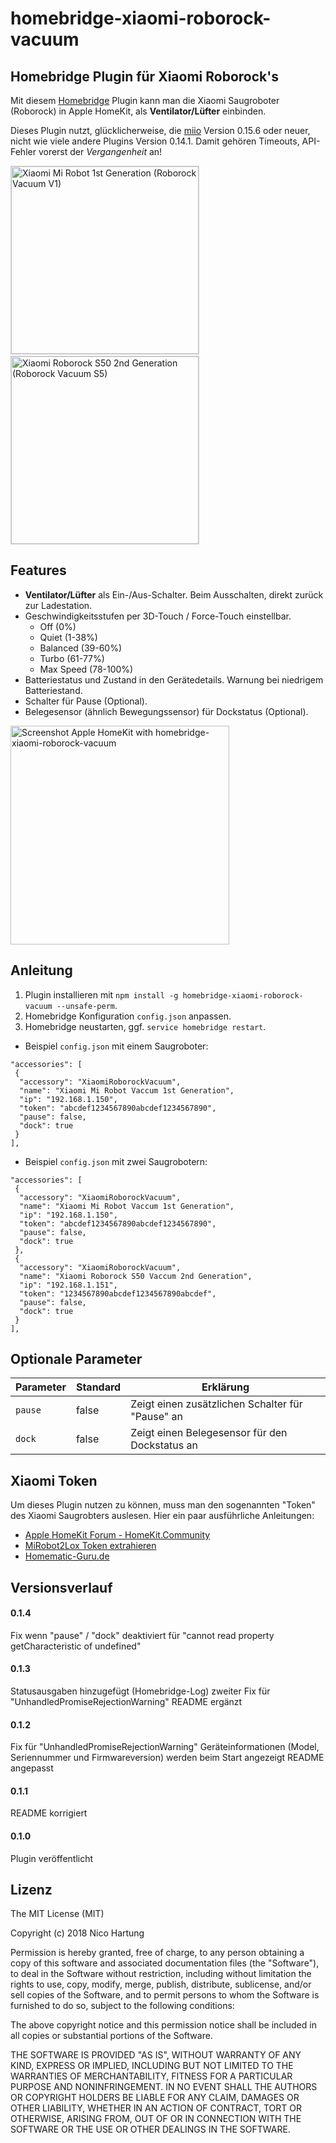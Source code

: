 # homebridge-xiaomi-roborock-vacuum

## Homebridge Plugin für Xiaomi Roborock's 

Mit diesem [Homebridge](https://github.com/nfarina/homebridge) Plugin kann man die Xiaomi Saugroboter (Roborock) in Apple HomeKit, als **Ventilator/Lüfter** einbinden. 

Dieses Plugin nutzt, glücklicherweise, die [miio](https://github.com/aholstenson/miio) Version 0.15.6 oder neuer, nicht wie viele andere Plugins Version 0.14.1. Damit gehören Timeouts, API-Fehler vorerst der _Vergangenheit_ an!

<img src="https://raw.githubusercontent.com/nicoh88/homebridge-xiaomi-roborock-vacuum/master/rockrobo.vacuum.v1.jpg" style="border:1px solid lightgray" alt="Xiaomi Mi Robot 1st Generation (Roborock Vacuum V1)" width="300">&nbsp;&nbsp;&nbsp;<img src="https://raw.githubusercontent.com/nicoh88/homebridge-xiaomi-roborock-vacuum/master/roborock.vacuum.s5.jpg" style="border:1px solid lightgray" alt="Xiaomi Roborock S50 2nd Generation (Roborock Vacuum S5)" width="300">


## Features

* **Ventilator/Lüfter** als Ein-/Aus-Schalter. Beim Ausschalten, direkt zurück zur Ladestation.
* Geschwindigkeitsstufen per 3D-Touch / Force-Touch einstellbar.
  - Off (0%)
  - Quiet (1-38%)
  - Balanced (39-60%)
  - Turbo (61-77%)
  - Max Speed (78-100%)
* Batteriestatus und Zustand in den Gerätedetails. Warnung bei niedrigem Batteriestand.
* Schalter für Pause (Optional).
* Belegesensor (ähnlich Bewegungssensor) für Dockstatus (Optional).

<img src="https://github.com/nicoh88/homebridge-xiaomi-roborock-vacuum/blob/master/screenshot.jpg?raw=true" alt="Screenshot Apple HomeKit with homebridge-xiaomi-roborock-vacuum" width="350">


## Anleitung

1. Plugin installieren mit `npm install -g homebridge-xiaomi-roborock-vacuum --unsafe-perm`.
2. Homebridge Konfiguration `config.json` anpassen.
3.  Homebridge neustarten, ggf. `service homebridge restart`.

- Beispiel `config.json` mit einem Saugroboter:

```
"accessories": [
 {
  "accessory": "XiaomiRoborockVacuum",
  "name": "Xiaomi Mi Robot Vaccum 1st Generation",
  "ip": "192.168.1.150",
  "token": "abcdef1234567890abcdef1234567890",
  "pause": false,
  "dock": true
 }
],
```

- Beispiel `config.json` mit zwei Saugrobotern:

```
"accessories": [
 {
  "accessory": "XiaomiRoborockVacuum",
  "name": "Xiaomi Mi Robot Vaccum 1st Generation",
  "ip": "192.168.1.150",
  "token": "abcdef1234567890abcdef1234567890",
  "pause": false,
  "dock": true
 },
 {
  "accessory": "XiaomiRoborockVacuum",
  "name": "Xiaomi Roborock S50 Vaccum 2nd Generation",
  "ip": "192.168.1.151",
  "token": "1234567890abcdef1234567890abcdef",
  "pause": false,
  "dock": true
 }
],
```


## Optionale Parameter

| Parameter | Standard  | Erklärung |
|---|---|---|
| `pause` | false | Zeigt einen zusätzlichen Schalter für "Pause" an |
| `dock` | false | Zeigt einen Belegesensor für den Dockstatus an |


## Xiaomi Token

Um dieses Plugin nutzen zu können, muss man den sogenannten "Token" des Xiaomi Saugrobters auslesen. Hier ein paar ausführliche Anleitungen:
- [Apple HomeKit Forum - HomeKit.Community](https://forum.smartapfel.de/forum/thread/370-xiaomi-token-auslesen/)
- [MiRobot2Lox Token extrahieren](http://www.loxwiki.eu/display/LOXBERRY/Token+extrahieren)
- [Homematic-Guru.de](https://homematic-guru.de/xiaomi-vacuum-staubsauger-roboter-mit-homematic-steuern)


## Versionsverlauf

#### 0.1.4
Fix wenn "pause" / "dock" deaktiviert für "cannot read property getCharacteristic of undefined"

#### 0.1.3
Statusausgaben hinzugefügt (Homebridge-Log)
zweiter Fix für "UnhandledPromiseRejectionWarning"
README ergänzt

#### 0.1.2
Fix für "UnhandledPromiseRejectionWarning"
Geräteinformationen (Model, Seriennummer und Firmwareversion) werden beim Start angezeigt
README angepasst 

#### 0.1.1
README korrigiert 

#### 0.1.0
Plugin veröffentlicht

## Lizenz

The MIT License (MIT)

Copyright (c) 2018 Nico Hartung

Permission is hereby granted, free of charge, to any person obtaining a copy
of this software and associated documentation files (the "Software"), to deal
in the Software without restriction, including without limitation the rights
to use, copy, modify, merge, publish, distribute, sublicense, and/or sell
copies of the Software, and to permit persons to whom the Software is
furnished to do so, subject to the following conditions:

The above copyright notice and this permission notice shall be included in all
copies or substantial portions of the Software.

THE SOFTWARE IS PROVIDED "AS IS", WITHOUT WARRANTY OF ANY KIND, EXPRESS OR
IMPLIED, INCLUDING BUT NOT LIMITED TO THE WARRANTIES OF MERCHANTABILITY,
FITNESS FOR A PARTICULAR PURPOSE AND NONINFRINGEMENT. IN NO EVENT SHALL THE
AUTHORS OR COPYRIGHT HOLDERS BE LIABLE FOR ANY CLAIM, DAMAGES OR OTHER
LIABILITY, WHETHER IN AN ACTION OF CONTRACT, TORT OR OTHERWISE, ARISING FROM,
OUT OF OR IN CONNECTION WITH THE SOFTWARE OR THE USE OR OTHER DEALINGS IN THE
SOFTWARE.

